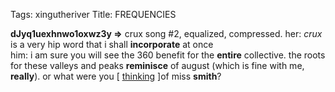 Tags: xingutheriver
Title: FREQUENCIES
  
**dJyq1uexhnwo1oxwz3y =>** crux song #2, equalized, compressed. her: _crux_ is a very hip word that i shall **incorporate** at once  
him: i am sure you will see the 360 benefit for the **entire** collective. the roots for these valleys and peaks **reminisce** of august (which is fine with me, **really**). or what were you [ [thinking](https://www.evernote.com/l/AFC36V04MxJEUqSuCI_0TinNBWGyV0Q1m7U) ]of miss **smith**?